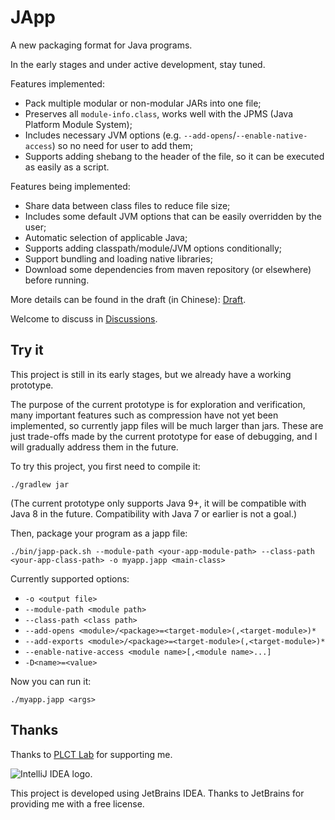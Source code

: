 # JApp

A new packaging format for Java programs. 

In the early stages and under active development, stay tuned.

Features implemented:

* Pack multiple modular or non-modular JARs into one file;
* Preserves all `module-info.class`, works well with the JPMS (Java Platform Module System);
* Includes necessary JVM options (e.g. `--add-opens`/`--enable-native-access`) so no need for user to add them;
* Supports adding shebang to the header of the file, so it can be executed as easily as a script.

Features being implemented:

* Share data between class files to reduce file size;
* Includes some default JVM options that can be easily overridden by the user;
* Automatic selection of applicable Java;
* Supports adding classpath/module/JVM options conditionally;
* Support bundling and loading native libraries;
* Download some dependencies from maven repository (or elsewhere) before running.

More details can be found in the draft (in Chinese): [Draft](draft/design.md).

Welcome to discuss in [Discussions](https://github.com/Glavo/japp/discussions).

## Try it

This project is still in its early stages, but we already have a working prototype.

The purpose of the current prototype is for exploration and verification, 
many important features such as compression have not yet been implemented, 
so currently japp files will be much larger than jars.
These are just trade-offs made by the current prototype for ease of debugging, 
and I will gradually address them in the future.

To try this project, you first need to compile it:

```shell
./gradlew jar
```

(The current prototype only supports Java 9+, it will be compatible with Java 8 in the future.
Compatibility with Java 7 or earlier is not a goal.)

Then, package your program as a japp file:

```shell
./bin/japp-pack.sh --module-path <your-app-module-path> --class-path <your-app-class-path> -o myapp.japp <main-class>
```

Currently supported options:

* `-o <output file>`
* `--module-path <module path>`
* `--class-path <class path>`
* `--add-opens <module>/<package>=<target-module>(,<target-module>)*`
* `--add-exports <module>/<package>=<target-module>(,<target-module>)*`
* `--enable-native-access <module name>[,<module name>...]`
* `-D<name>=<value>`

Now you can run it:

```shell
./myapp.japp <args>
```

## Thanks

Thanks to [PLCT Lab](https://plctlab.github.io/) for supporting me.

<img src="https://resources.jetbrains.com/storage/products/company/brand/logos/IntelliJ_IDEA.svg" alt="IntelliJ IDEA logo.">

This project is developed using JetBrains IDEA. Thanks to JetBrains for providing me with a free license.

